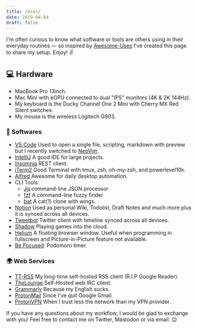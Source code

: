 ```yaml
---
title: /Uses/
date: 2019-04-04
draft: false
---
```


I'm often curious to know what software or tools are others using in their everyday routines — so inspired by [Awesome-Uses](https://github.com/wesbos/awesome-uses) I've created this page to share my setup. Enjoy! ✌️

## 💻 Hardware

- MacBook Pro 13inch.
- Mac Mini with eGPU connected to dual "IPS" monitors (4K & 2K 144Hz).
- My keyboard is the Ducky Channel One 2 Mini with Cherry MX Red Silent switches.
- My mouse is the wireless Logitech G903.

### 🤖 Softwares

- [VS Code](https://code.visualstudio.com/) Used to open a single file, scripting, markdown with preview but I recently switched to [NeoVim](https://neovim.io).
- [IntelliJ](https://www.jetbrains.com/) A good IDE for large projects.
- [Insomnia](https://insomnia.rest/) REST client.
- [iTerm2](https://www.iterm2.com/) Good Terminal with tmux, zsh, oh-my-zsh, and powerlevel10k.
- [Alfred](https://www.alfredapp.com/) Awesome for daily desktop automation.
- CLI Tools:
  - [Jq](https://github.com/stedolan/jq) command-line JSON processor
  - [fzf](https://github.com/junegunn/fzf) A command-line fuzzy finder
  - [bat](https://github.com/sharkdp/bat) A cat(1) clone with wings.
- [Notion](https://www.notion.so) Used as personal Wiki, Todolist, Draft Notes and much more plus it is synced across all devices.
- [Tweetbot](https://tapbots.com/tweetbot/) Twitter client with timeline synced across all devices.
- [Shadow](https://shadow.tech/) Playing games into the cloud.
- [Helium](http://heliumfloats.com/) A floating browser window. Useful when programming in fullscreen and Picture-in-Picture feature not available.
- [Be Focused](https://itunes.apple.com/fr/app/be-focused-pro-focus-timer/id961632517?mt=12): Podomoro timer.

### 🌍 Web Services

- [TT-RSS](https://tt-rss.org/) My long-time self-hosted RSS client (R.I.P Google Reader).
- [TheLounge](https://thelounge.chat/) Self-Hosted web IRC client.
- [Grammarly](https://app.grammarly.com) Because my English sucks.
- [ProtonMail](https://mail.protonmail.com) Since I've quit Google Gmail.
- [ProtonVPN](https://protonvpn.com) When I trust less the network than my VPN provider.

If you have any questions about my workflow, I would be glad to exchange with you! Feel free to contact me on Twitter, Mastodon or via email. 😉